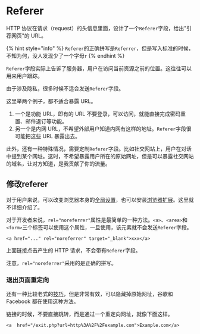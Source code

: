 # Referer

HTTP 协议在请求（request）的头信息里面，设计了一个`Referer`字段，给出"引荐网页"的 URL。

{% hint style="info" %}
`Referer`的正确拼写是`Referrer`，但是写入标准的时候，不知为何，没人发现少了一个字母`r`
{% endhint %}

`Referer`字段实际上告诉了服务器，用户在访问当前资源之前的位置。这往往可以用来用户跟踪。

由于涉及隐私，很多时候不适合发送`Referer`字段。

这里举两个例子，都不适合暴露 URL。

1. 一个是功能 URL，即有的 URL 不要登录，可以访问，就能直接完成密码重置、邮件退订等功能。
2. 另一个是内网 URL，不希望外部用户知道内网有这样的地址。`Referer`字段很可能把这些 URL 暴露出去。

此外，还有一种特殊情况，需要定制`Referer`字段。比如社交网站上，用户在对话中提到某个网址。这时，不希望暴露用户所在的原始网址，但是可以暴露社交网站的域名，让对方知道，是我贡献了你的流量。

## 修改referer

对于用户来说，可以改变浏览器本身的[全局设置](http://kb.mozillazine.org/Network.http.sendRefererHeader)，也可以安装[浏览器扩展](https://browsernative.com/http-referer-control-chrome/)。这里就不详细介绍了。

对于开发者来说，`rel="noreferrer"`属性是最简单的一种方法。`<a>`、`<area>`和`<form>`三个标签可以使用这个属性，一旦使用，该元素就不会发送`Referer`字段。

```markup
<a href="..." rel="noreferrer" target="_blank">xxx</a>
```

上面链接点击产生的 HTTP 请求，不会带有`Referer`字段。

注意，`rel="noreferrer"`采用的是正确的拼写。

### 退出页面重定向

还有一种比较老式的[技巧](https://geekthis.net/post/hide-http-referer-headers/#exit-page-redirect)，但是非常有效，可以隐藏掉原始网址，谷歌和 Facebook 都在使用这种方法。

链接的时候，不要直接跳转，而是通过一个重定向网址，就像下面这样。

```markup
<a  href="/exit.php?url=http%3A%2F%2Fexample.com">Example.com</a>
```

